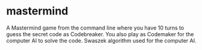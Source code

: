 # mastermind
A Mastermind game from the command line where you have 10 turns to guess the secret code as Codebreaker.
You also play as Codemaker for the computer AI to solve the code.
Swaszek algorithm used for the computer AI.
